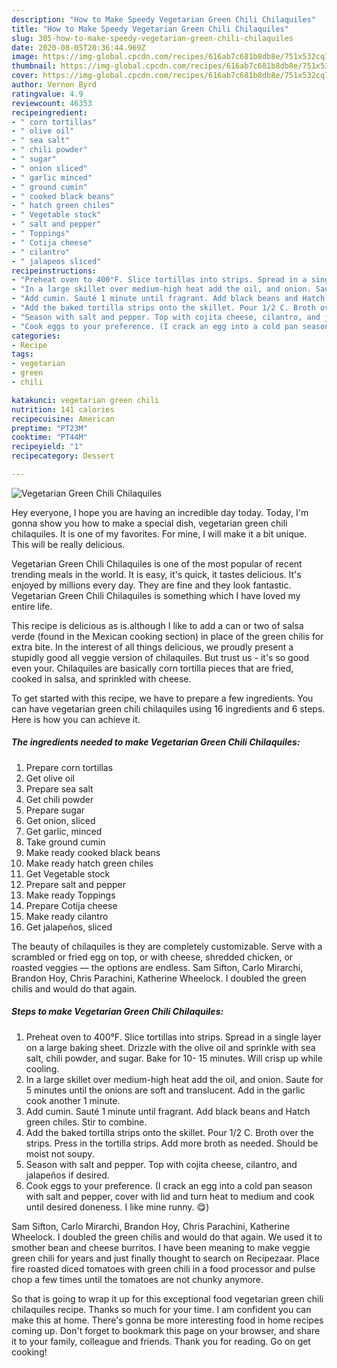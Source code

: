 ```yaml
---
description: "How to Make Speedy Vegetarian Green Chili Chilaquiles"
title: "How to Make Speedy Vegetarian Green Chili Chilaquiles"
slug: 305-how-to-make-speedy-vegetarian-green-chili-chilaquiles
date: 2020-08-05T20:36:44.969Z
image: https://img-global.cpcdn.com/recipes/616ab7c681b8db8e/751x532cq70/vegetarian-green-chili-chilaquiles-recipe-main-photo.jpg
thumbnail: https://img-global.cpcdn.com/recipes/616ab7c681b8db8e/751x532cq70/vegetarian-green-chili-chilaquiles-recipe-main-photo.jpg
cover: https://img-global.cpcdn.com/recipes/616ab7c681b8db8e/751x532cq70/vegetarian-green-chili-chilaquiles-recipe-main-photo.jpg
author: Vernon Byrd
ratingvalue: 4.9
reviewcount: 46353
recipeingredient:
- " corn tortillas"
- " olive oil"
- " sea salt"
- " chili powder"
- " sugar"
- " onion sliced"
- " garlic minced"
- " ground cumin"
- " cooked black beans"
- " hatch green chiles"
- " Vegetable stock"
- " salt and pepper"
- " Toppings"
- " Cotija cheese"
- " cilantro"
- " jalapeos sliced"
recipeinstructions:
- "Preheat oven to 400°F. Slice tortillas into strips. Spread in a single layer on a large baking sheet. Drizzle with the olive oil and sprinkle with sea salt, chili powder, and sugar. Bake for 10- 15 minutes. Will crisp up while cooling."
- "In a large skillet over medium-high heat add the oil, and onion. Saute for 5 minutes until the onions are soft and translucent. Add in the garlic cook another 1 minute."
- "Add cumin. Sauté 1 minute until fragrant. Add black beans and Hatch green chiles. Stir to combine."
- "Add the baked tortilla strips onto the skillet. Pour 1/2 C. Broth over the strips. Press in the tortilla strips. Add more broth as needed. Should be moist not soupy."
- "Season with salt and pepper. Top with cojita cheese, cilantro, and jalapeños if desired."
- "Cook eggs to your preference. (I crack an egg into a cold pan season with salt and pepper, cover with lid and turn heat to medium and cook until desired doneness. I like mine runny. 😋)"
categories:
- Recipe
tags:
- vegetarian
- green
- chili

katakunci: vegetarian green chili 
nutrition: 141 calories
recipecuisine: American
preptime: "PT23M"
cooktime: "PT44M"
recipeyield: "1"
recipecategory: Dessert

---
```



![Vegetarian Green Chili Chilaquiles](https://img-global.cpcdn.com/recipes/616ab7c681b8db8e/751x532cq70/vegetarian-green-chili-chilaquiles-recipe-main-photo.jpg)

Hey everyone, I hope you are having an incredible day today. Today, I'm gonna show you how to make a special dish, vegetarian green chili chilaquiles. It is one of my favorites. For mine, I will make it a bit unique. This will be really delicious.

Vegetarian Green Chili Chilaquiles is one of the most popular of recent trending meals in the world. It is easy, it's quick, it tastes delicious. It's enjoyed by millions every day. They are fine and they look fantastic. Vegetarian Green Chili Chilaquiles is something which I have loved my entire life.

This recipe is delicious as is.although I like to add a can or two of salsa verde (found in the Mexican cooking section) in place of the green chilis for extra bite. In the interest of all things delicious, we proudly present a stupidly good all veggie version of chilaquiles. But trust us - it&#39;s so good even your. Chilaquiles are basically corn tortilla pieces that are fried, cooked in salsa, and sprinkled with cheese.


To get started with this recipe, we have to prepare a few ingredients. You can have vegetarian green chili chilaquiles using 16 ingredients and 6 steps. Here is how you can achieve it.

<!--inarticleads1-->

##### The ingredients needed to make Vegetarian Green Chili Chilaquiles:

1. Prepare  corn tortillas
1. Get  olive oil
1. Prepare  sea salt
1. Get  chili powder
1. Prepare  sugar
1. Get  onion, sliced
1. Get  garlic, minced
1. Take  ground cumin
1. Make ready  cooked black beans
1. Make ready  hatch green chiles
1. Get  Vegetable stock
1. Prepare  salt and pepper
1. Make ready  Toppings
1. Prepare  Cotija cheese
1. Make ready  cilantro
1. Get  jalapeños, sliced


The beauty of chilaquiles is they are completely customizable. Serve with a scrambled or fried egg on top, or with cheese, shredded chicken, or roasted veggies — the options are endless. Sam Sifton, Carlo Mirarchi, Brandon Hoy, Chris Parachini, Katherine Wheelock. I doubled the green chilis and would do that again. 

<!--inarticleads2-->

##### Steps to make Vegetarian Green Chili Chilaquiles:

1. Preheat oven to 400°F. Slice tortillas into strips. Spread in a single layer on a large baking sheet. Drizzle with the olive oil and sprinkle with sea salt, chili powder, and sugar. Bake for 10- 15 minutes. Will crisp up while cooling.
1. In a large skillet over medium-high heat add the oil, and onion. Saute for 5 minutes until the onions are soft and translucent. Add in the garlic cook another 1 minute.
1. Add cumin. Sauté 1 minute until fragrant. Add black beans and Hatch green chiles. Stir to combine.
1. Add the baked tortilla strips onto the skillet. Pour 1/2 C. Broth over the strips. Press in the tortilla strips. Add more broth as needed. Should be moist not soupy.
1. Season with salt and pepper. Top with cojita cheese, cilantro, and jalapeños if desired.
1. Cook eggs to your preference. (I crack an egg into a cold pan season with salt and pepper, cover with lid and turn heat to medium and cook until desired doneness. I like mine runny. 😋)


Sam Sifton, Carlo Mirarchi, Brandon Hoy, Chris Parachini, Katherine Wheelock. I doubled the green chilis and would do that again. We used it to smother bean and cheese burritos. I have been meaning to make veggie green chili for years and just finally thought to search on Recipezaar. Place fire roasted diced tomatoes with green chili in a food processor and pulse chop a few times until the tomatoes are not chunky anymore. 

So that is going to wrap it up for this exceptional food vegetarian green chili chilaquiles recipe. Thanks so much for your time. I am confident you can make this at home. There's gonna be more interesting food in home recipes coming up. Don't forget to bookmark this page on your browser, and share it to your family, colleague and friends. Thank you for reading. Go on get cooking!
